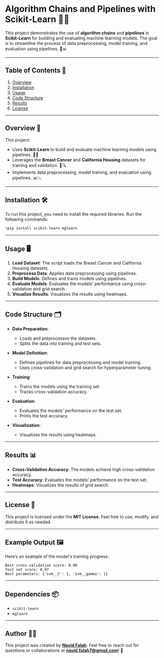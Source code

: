 # Algorithm Chains and Pipelines with Scikit-Learn 🔗🤖

This project demonstrates the use of **algorithm chains** and **pipelines** in **Scikit-Learn** for building and evaluating machine learning models. The goal is to streamline the process of data preprocessing, model training, and evaluation using pipelines. 🎯📊

---

## Table of Contents 📑
1. [Overview](#overview-)
2. [Installation](#installation-)
3. [Usage](#usage-)
4. [Code Structure](#code-structure-)
5. [Results](#results-)
6. [License](#license-)

---

## Overview 🚀

This project:
- Uses **Scikit-Learn** to build and evaluate machine learning models using pipelines. 🤖🔗
- Leverages the **Breast Cancer** and **California Housing** datasets for training and validation. 🧠🔍
- Implements data preprocessing, model training, and evaluation using pipelines. 📊📉

---

## Installation 🛠️

To run this project, you need to install the required libraries. Run the following commands:

```bash
!pip install scikit-learn mglearn
```

---

## Usage 🖥️

1. **Load Dataset**: The script loads the Breast Cancer and California Housing datasets.
2. **Preprocess Data**: Applies data preprocessing using pipelines.
3. **Build Models**: Defines and trains models using pipelines.
4. **Evaluate Models**: Evaluates the models' performance using cross-validation and grid search.
5. **Visualize Results**: Visualizes the results using heatmaps.

---

## Code Structure 🗂️

- **Data Preparation**:
  - Loads and preprocesses the datasets.
  - Splits the data into training and test sets.

- **Model Definition**:
  - Defines pipelines for data preprocessing and model training.
  - Uses cross-validation and grid search for hyperparameter tuning.

- **Training**:
  - Trains the models using the training set.
  - Tracks cross-validation accuracy.

- **Evaluation**:
  - Evaluates the models' performance on the test set.
  - Prints the test accuracy.

- **Visualization**:
  - Visualizes the results using heatmaps.

---

## Results 📊

- **Cross-Validation Accuracy**: The models achieve high cross-validation accuracy.
- **Test Accuracy**: Evaluates the models' performance on the test set.
- **Heatmaps**: Visualizes the results of grid search.

---

## License 📜

This project is licensed under the **MIT License**. Feel free to use, modify, and distribute it as needed.

---

## Example Output 🖼️

Here’s an example of the model's training progress:

```plaintext
Best cross-validation score: 0.98
Test set score: 0.97
Best parameters: {'svm__C': 1, 'svm__gamma': 1}
```

---

## Dependencies 📦

- `scikit-learn`
- `mglearn`

---

## Author 👨‍💻

This project was created by **[Navid Falah](https://github.com/navidfalah)**. Feel free to reach out for questions or collaborations at **navid.falah7@gmail.com**! 🤝
